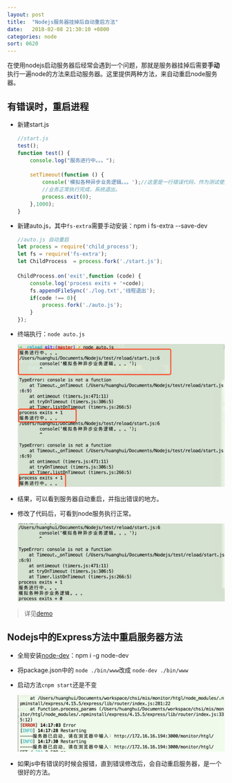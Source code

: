 ```yaml
---
layout: post
title:  "Nodejs服务器挂掉后自动重启方法"
date:   2018-02-08 21:30:10 +0800
categories: node
sort: 0620
---
```


在使用nodejs启动服务器后经常会遇到一个问题，那就是服务器挂掉后需要**手动**执行一遍node的方法来启动服务器。这里提供两种方法，来自动重启node服务器。

## 有错误时，重启进程

- 新建start.js

  ```js
  //start.js
  test();
  function test() {
      console.log("服务进行中。。。");
   
      setTimeout(function () {
          console('模拟各种异步业务逻辑。。。');//这里是一行错误代码，作为测试使用
          //业务正常执行完成，系统退出。
          process.exit(0);
      },1000);
  }
  ```

- 新建auto.js，其中`fs-extra`需要手动安装：npm i fs-extra --save-dev

  ```js
  //auto.js 自动重启
  let process = require('child_process');
  let fs = require('fs-extra');
  let ChildProcess  = process.fork('./start.js');
   
  ChildProcess.on('exit',function (code) {
      console.log('process exits + '+code);
      fs.appendFileSync('./log.txt','线程退出');
      if(code !== 0){
          process.fork('./auto.js');
      }
  });
  ```

- 终端执行：`node auto.js`

  ![效果图](/assets/node/2001.png)

- 结果，可以看到服务器自动重启，并指出错误的地方。

- 修改了代码后，可看到node服务执行正常。

  ![效果图](/assets/node/2002.png)

> 详见[demo](https://github.com/huanghui8030/Node/tree/master/test/reload)

## Nodejs中的Express方法中重启服务器方法

- 全局安装[node-dev](https://www.npmjs.com/package/nodedev)：npm i -g node-dev

- 将package.json中的 `node ./bin/www`改成 `node-dev ./bin/www`

- 启动方法`cnpm start`还是不变

  ![效果图](/assets/node/2003.png)

- 如果js中有错误的时候会报错，直到错误修改后，会自动重启服务器，是一个很好的方法。

  ​



